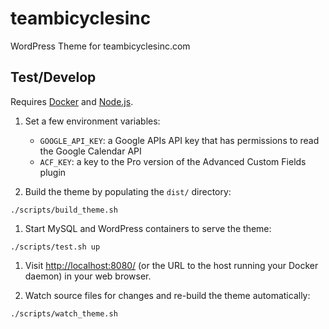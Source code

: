 # teambicyclesinc
WordPress Theme for teambicyclesinc.com


## Test/Develop

Requires [Docker](https://www.docker.com/) and [Node.js](https://nodejs.org/en/).

1. Set a few environment variables:
   * `GOOGLE_API_KEY`: a Google APIs API key that has permissions to read the Google Calendar API
   * `ACF_KEY`: a key to the Pro version of the Advanced Custom Fields plugin

1. Build the theme by populating the `dist/` directory:

  ```
  ./scripts/build_theme.sh
  ```

1. Start MySQL and WordPress containers to serve the theme:

  ```
  ./scripts/test.sh up
  ```

1. Visit [http://localhost:8080/](http://localhost:8080/) (or the URL to the host running your Docker daemon) in your web browser.

1. Watch source files for changes and re-build the theme automatically:

  ```
  ./scripts/watch_theme.sh
  ```
